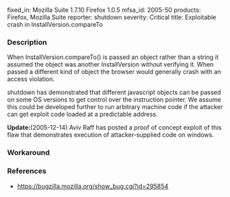 fixed_in: Mozilla Suite 1.7.10
          Firefox 1.0.5
mfsa_id: 2005-50
products: Firefox, Mozilla Suite
reporter: shutdown
severity: Critical
title: Exploitable crash in InstallVersion.compareTo

<h3>Description</h3>

<p>When InstallVersion.compareTo() is passed an object rather than a string
it assumed the object was another InstallVersion without verifying it.
When passed a different kind of object the browser would generally
crash with an access violation.</p>

<p>shutdown has demonstrated that different javascript objects can be
passed on some OS versions to get control over the instruction pointer.
We assume this could be developed further to run arbitrary machine code
if the attacker can get exploit code loaded at a predictable address.</p>

<p><strong>Update:</strong>(2005-12-14) Aviv Raff has posted a proof of concept
exploit of this flaw that demonstrates execution of attacker-supplied
code on windows.</p>

<h3>Workaround</h3>

<h3>References</h3>

<ul>
<li><a href="https://bugzilla.mozilla.org/show_bug.cgi?id=295854">
https://bugzilla.mozilla.org/show_bug.cgi?id=295854</a></li>
</ul>



